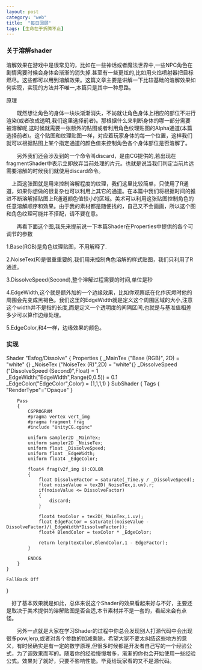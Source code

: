 ```yaml
---
layout: post
category: "web"
title:  "每日回顾"
tags: [生命在于折腾不止]
---
```



### 关于溶解shader

溶解效果在游戏中是很常见的，比如在一些神话或者魔法世界中,一些NPC角色在剧情需要时候会身体会渐渐的消失掉.甚至有一些更炫的,比如用火焰喷射器把目标燃尽。这些都可以用到溶解效果。这篇文章主要是讲解一下比较基础的溶解效果如何实现，实现的方法并不唯一,本篇只是其中一种思路。

原理

 

　　既然想让角色的身体一块块渐渐消失，不妨就让角色身体上相应的部位不进行渲染(或者改成透明,我们这里选择前者)。那根据什么来判断身体的哪一部分需要被溶解呢,这时候就需要一张额外的贴图或者利用角色纹理贴图的Alpha通道(本篇选择前者)。这个贴图和纹理贴图一样，对应着玩家身体的每一个位置，这样我们就可以根据贴图上某个指定通道的颜色值来控制角色各个身体部位是否溶解了。

　　另外我们还会涉及到的一个命令叫discard，是由CG提供的,若出现在fragmentShader中表示立即放弃当前处理的片元。也就是说当我们判定当前片远需要溶解的时候我们就使用discard命令。


　上面这张图就是用来控制溶解程度的纹理，我们这里比较简单，只使用了R通道，如果你想做的很复杂也可以利用上其它的通道。在本篇中我们将根据时间的推进不断溶解掉贴图上R通道颜色值较小的区域。美术可以利用这张贴图控制角色的任意溶解顺序和效果。由于我的素材都是随便找的，自己又不会画画，所以这个图和角色纹理可能并不搭配，请不要在意。

　　再看下面这个图,我先来提前说一下本篇Shader在Properties中提供的各个可调节的参数

1.Base(RGB)是角色纹理贴图，不用解释了.

2.NoiseTex(R)是很重重要的,我们用来控制角色溶解的样式贴图，我们只利用了R通道。

3.DissolveSpeed(Second),整个溶解过程需要的时间,单位是秒

4.EdgeWidth,这个就是额外加的一个边缘效果，比如你观察纸在化作灰烬时他的周围会先变成黑褐色。我们这里的EdgeWidth就是定义这个周围区域的大小,注意这个width并不是指的长度,而是定义一个透明度的间隔区间,也就是与基准值相差多少可以算作边缘处理。

5.EdgeColor,和4一样，边缘效果的颜色。


### 实现

Shader "Esfog/Dissolve" 
{
    Properties 
    {
        _MainTex ("Base (RGB)", 2D) = "white" {}
        _NoiseTex ("NoiseTex (R)",2D) = "white"{}
        _DissolveSpeed ("DissolveSpeed (Second)",Float) = 1
        _EdgeWidth("EdgeWidth",Range(0,0.5)) = 0.1
        _EdgeColor("EdgeColor",Color) =  (1,1,1,1)
    }
    SubShader 
    {
        Tags { "RenderType"="Opaque" }
        
        Pass
        {
            CGPROGRAM
            #pragma vertex vert_img
            #pragma fragment frag
            #include "UnityCG.cginc"
             
            uniform sampler2D _MainTex;
            uniform sampler2D _NoiseTex;
            uniform float _DissolveSpeed;
            uniform float _EdgeWidth;
            uniform float4 _EdgeColor;
            
            float4 frag(v2f_img i):COLOR
            {
                float DissolveFactor = saturate(_Time.y / _DissolveSpeed);
                float noiseValue = tex2D(_NoiseTex,i.uv).r;            
                if(noiseValue <= DissolveFactor)
                {
                    discard;
                }
                
                float4 texColor = tex2D(_MainTex,i.uv);
                float EdgeFactor = saturate((noiseValue - DissolveFactor)/(_EdgeWidth*DissolveFactor));
                float4 BlendColor = texColor * _EdgeColor;
                                
                return lerp(texColor,BlendColor,1 - EdgeFactor);
            }
            
            ENDCG
        }
    } 
    
    FallBack Off
}



　好了基本效果就是如此，总体来说这个Shader的效果看起来好与不好，主要还是取决于美术提供的溶解贴图是否合适,本节素材并不是一套的，看起来会有点怪。

　　另外一点就是大家在学习Shader的过程中你总会发现别人打源代码中会出现很多pow,lerp,或者对各个参数的加减乘除，希望大家不要太纠结这些地方的意义，有时候确实是有一定的数学原理,但很多时候都是开发者自己写的一个经验公式，为了调效果而写的。随着你的经验慢慢增多，渐渐的你也会开始使用一些经验公式。效果对了就好，只要不影响性能。毕竟给玩家看的又不是源代码。

